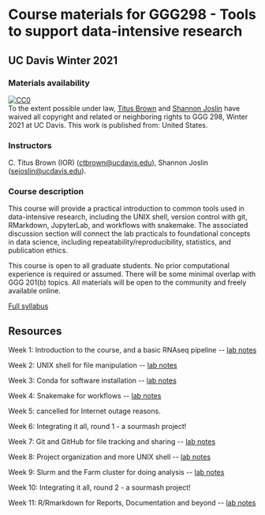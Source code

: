 # Course materials for GGG298 - Tools to support data-intensive research

## UC Davis Winter 2021

### Materials availability

<p xmlns:dct="http://purl.org/dc/terms/" xmlns:vcard="http://www.w3.org/2001/vcard-rdf/3.0#">
  <a rel="license"
     href="http://creativecommons.org/publicdomain/zero/1.0/">
    <img src="http://i.creativecommons.org/p/zero/1.0/88x31.png" style="border-style: none;" alt="CC0" />
  </a>
  <br />
  To the extent possible under law,
  <a rel="dct:publisher"
     href="http://twitter.com/ctitusbrown">
    <span property="dct:title">Titus Brown</span></a> and
  <a rel="dct:publisher"
     href="mailto:sejoslin@ucdavis.edu">
    <span property="dct:title">Shannon Joslin</span></a>
  have waived all copyright and related or neighboring rights to
  <span property="dct:title">GGG 298, Winter 2021 at UC Davis</span>.
This work is published from:
<span property="vcard:Country" datatype="dct:ISO3166"
      content="US">
  United States</span>.
</p>

### Instructors

C. Titus Brown (IOR) (<ctbrown@ucdavis.edu>), Shannon Joslin (<sejoslin@ucdavis.edu>).

### Course description

This course will provide a practical introduction to common tools used in data-intensive research, including the UNIX shell, version control with git, RMarkdown, JupyterLab, and workflows with snakemake. The associated discussion section will connect the lab practicals to foundational concepts in data science, including repeatability/reproducibility, statistics, and publication ethics.

This course is open to all graduate students. No prior computational experience is required or assumed. There will be some minimal overlap with GGG 201(b) topics. All materials will be open to the community and freely available online.

[Full syllabus](https://hackmd.io/3zFfz02TTGm4117qwy1xNg?view)

## Resources

Week 1: Introduction to the course, and a basic RNAseq pipeline -- [lab notes](https://github.com/ngs-docs/2021-GGG298/blob/master/Week1-intro/README.md)

Week 2: UNIX shell for file manipulation -- [lab notes](https://github.com/ngs-docs/2021-GGG298/tree/master/Week2-UNIX_for_file_manipulation)

Week 3: Conda for software installation -- [lab notes](https://github.com/ngs-docs/2021-GGG298/blob/master/Week3-conda_for_software_installation/README.md)

Week 4: Snakemake for workflows -- [lab notes](https://github.com/ngs-docs/2021-GGG298/tree/master/Week4-snakemake-for-workflows/README.md)

Week 5: cancelled for Internet outage reasons.

Week 6: Integrating it all, round 1 - a sourmash project!

Week 7: Git and GitHub for file tracking and sharing -- [lab notes](https://github.com/ngs-docs/2021-GGG298/blob/master/Week7-Git_and_GitHub_for_file_tracking_and_sharing/README.md)

Week 8: Project organization and more UNIX shell -- [lab notes](https://github.com/ngs-docs/2021-GGG298/tree/master/Week8-project_organization_and_UNIX_shell/README.md)

Week 9: Slurm and the Farm cluster for doing analysis -- [lab notes](https://github.com/ngs-docs/2021-GGG298/blob/master/Week9-Slurm_and_Farm_cluster_for_doing_analysis/README.md)

Week 10: Integrating it all, round 2 - a sourmash project!

Week 11: R/Rmarkdown for Reports, Documentation and beyond -- [lab notes](https://github.com/ngs-docs/2021-GGG298/blob/master/Week11-Rmarkdown_for_reports_documentation_and_beyond)
